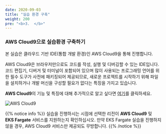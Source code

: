 ```yaml
---
date: 2020-09-03
title: "실습 환경 구축"
weight: 200
pre: "<b>3.  </b>"
---
```


### AWS Cloud9으로 실습환경 구축하기

본 실습은 클라우드 기반 IDE(통합 개발 환경)인 AWS Cloud9을 통해 진행합니다.

AWS Cloud9은 브라우저만으로도 코드를 작성, 실행 및 디버깅할 수 있는 IDE입니다. 코드 편집기, 디버거 및 터미널이 포함되어 있으며 많이 사용되는 프로그래밍 언어를 위한 필수 도구가 사전에 패키징되어 제공되므로, 새로운 프로젝트를 시작하기 위해 파일을 설치하거나 개발 머신을 구성할 필요가 없다는 특징을 가지고 있습니다.

**AWS Cloud9**의 기능 및 특징에 대해 추가적으로 알고 싶다면 [여기](https://aws.amazon.com/cloud9/?nc1=h_ls)를 클릭하세요.

![AWS Cloud9](/images/workspace/aws_cloud9_icon.png)

{{% notice info %}}
실습을 진행하시는 시점에 선택한 리전이 **AWS Cloud9** 및 **EKS Fargate** 서비스를 지원하는지 확인하십시오. 만약 EKS Fargate 실습을 진행하지 않을 경우, AWS Cloud9 서비스만 제공되도 무방합니다.
{{% /notice %}}